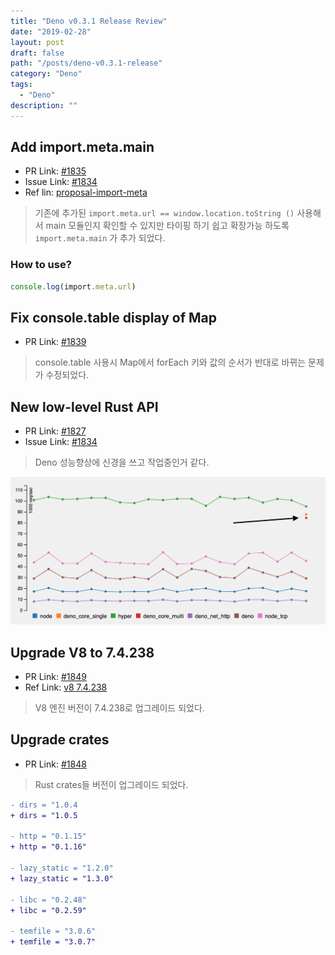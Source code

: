 ```yaml
---
title: "Deno v0.3.1 Release Review"
date: "2019-02-28"
layout: post
draft: false
path: "/posts/deno-v0.3.1-release"
category: "Deno"
tags: 
  - "Deno"
description: ""  
---
```


## Add import.meta.main 
- PR Link: [#1835](https://github.com/denoland/deno/pull/1835)
- Issue Link: [#1834](https://github.com/denoland/deno/issues/1834)
- Ref lin: [proposal-import-meta](https://github.com/tc39/proposal-import-meta)

> 기존에 추가된 `import.meta.url == window.location.toString ()` 사용해서 main 모듈인지 확인할 수 있지만
타이핑 하기 쉽고 확장가능 하도록 `import.meta.main` 가 추가 되었다.

### How to use?
```typescript
console.log(import.meta.url)
```

## Fix console.table display of Map 
- PR Link: [#1839](https://github.com/denoland/deno/pull/1839)

> console.table 사용시 Map에서 forEach 키와 값의 순서가 반대로 바뀌는 문제가 수정되었다.

## New low-level Rust API 
- PR Link: [#1827](https://github.com/denoland/deno/pull/1827)
- Issue Link: [#1834](https://github.com/denoland/deno/issues/1834)

> Deno 성능향상에 신경을 쓰고 작업중인거 같다.

![Deno benchmarks](./screenshot-1.png)

## Upgrade V8 to 7.4.238 
- PR Link: [#1849](https://github.com/denoland/deno/pull/1849)
- Ref Link: [v8 7.4.238](https://github.com/v8/v8/releases/tag/7.4.238)

> V8 엔진 버전이 7.4.238로 업그레이드 되었다.

## Upgrade crates 
- PR Link: [#1848](https://github.com/denoland/deno/pull/1848)

> Rust crates들 버전이 업그레이드 되었다.

``` diff
- dirs = "1.0.4
+ dirs = "1.0.5

- http = "0.1.15"
+ http = "0.1.16"

- lazy_static = "1.2.0"
+ lazy_static = "1.3.0"

- libc = "0.2.48"
+ libc = "0.2.59"

- temfile = "3.0.6"
+ temfile = "3.0.7"
```